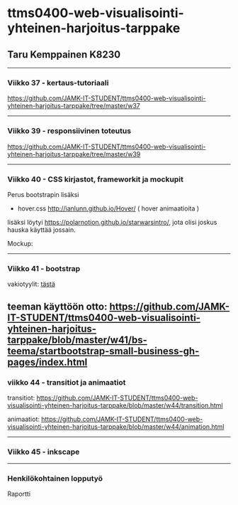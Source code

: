 # ttms0400-web-visualisointi-yhteinen-harjoitus-tarppake

## Taru Kemppainen K8230
-----------------------------
### Viikko 37 - kertaus-tutoriaali
https://github.com/JAMK-IT-STUDENT/ttms0400-web-visualisointi-yhteinen-harjoitus-tarppake/tree/master/w37

-----------------------------
### Viikko 39 - responsiivinen toteutus
https://github.com/JAMK-IT-STUDENT/ttms0400-web-visualisointi-yhteinen-harjoitus-tarppake/tree/master/w39

-----------------------------
### Viikko 40 - CSS kirjastot, frameworkit ja mockupit

Perus bootstrapin lisäksi
- hover.css http://ianlunn.github.io/Hover/ ( hover animaatioita )

lisäksi löytyi https://polarnotion.github.io/starwarsintro/, jota olisi joskus hauska käyttää jossain.

Mockup:

------------------------------
### Viikko 41 - bootstrap

vakiotyylit:
[tästä](https://github.com/JAMK-IT-STUDENT/ttms0400-web-visualisointi-yhteinen-harjoitus-tarppake/tree/master/w41/bs-vakio-teemat)

teeman käyttöön otto: https://github.com/JAMK-IT-STUDENT/ttms0400-web-visualisointi-yhteinen-harjoitus-tarppake/blob/master/w41/bs-teema/startbootstrap-small-business-gh-pages/index.html
-----------------------------
### viikko 44 - transitiot ja animaatiot

transitiot:
https://github.com/JAMK-IT-STUDENT/ttms0400-web-visualisointi-yhteinen-harjoitus-tarppake/blob/master/w44/transition.html

animaatiot:
https://github.com/JAMK-IT-STUDENT/ttms0400-web-visualisointi-yhteinen-harjoitus-tarppake/blob/master/w44/animation.html

-------------------------------
### Viikko 45 - inkscape


-------------------------------
###  Henkilökohtainen lopputyö



Raportti

